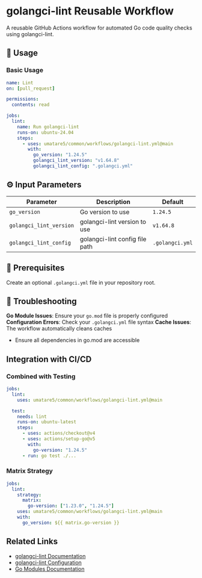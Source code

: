 # golangci-lint Reusable Workflow

A reusable GitHub Actions workflow for automated Go code quality checks using golangci-lint.

## 🚀 Usage

### Basic Usage

```yaml
name: Lint
on: [pull_request]

permissions:
  contents: read

jobs:
  lint:
    name: Run golangci-lint
    runs-on: ubuntu-24.04
    steps:
      - uses: umatare5/common/workflows/golangci-lint.yml@main
        with:
          go_version: "1.24.5"
          golangci_lint_version: "v1.64.8"
          golangci_lint_config: ".golangci.yml"
```

## ⚙️ Input Parameters

| Parameter               | Description                    | Default         |
| ----------------------- | ------------------------------ | --------------- |
| `go_version`            | Go version to use              | `1.24.5`        |
| `golangci_lint_version` | golangci-lint version to use   | `v1.64.8`       |
| `golangci_lint_config`  | golangci-lint config file path | `.golangci.yml` |

## 📝 Prerequisites

Create an optional `.golangci.yml` file in your repository root.

## 🔧 Troubleshooting

**Go Module Issues**: Ensure your `go.mod` file is properly configured
**Configuration Errors**: Check your `.golangci.yml` file syntax
**Cache Issues**: The workflow automatically cleans caches

- Ensure all dependencies in go.mod are accessible

## Integration with CI/CD

### Combined with Testing

```yaml
jobs:
  lint:
    uses: umatare5/common/workflows/golangci-lint.yml@main

  test:
    needs: lint
    runs-on: ubuntu-latest
    steps:
      - uses: actions/checkout@v4
      - uses: actions/setup-go@v5
        with:
          go-version: "1.24.5"
      - run: go test ./...
```

### Matrix Strategy

```yaml
jobs:
  lint:
    strategy:
      matrix:
        go-version: ["1.23.0", "1.24.5"]
    uses: umatare5/common/workflows/golangci-lint.yml@main
    with:
      go_version: ${{ matrix.go-version }}
```

## Related Links

- [golangci-lint Documentation](https://golangci-lint.run/)
- [golangci-lint Configuration](https://golangci-lint.run/usage/configuration/)
- [Go Modules Documentation](https://go.dev/doc/modules/)
